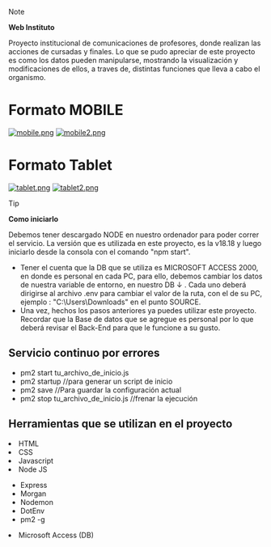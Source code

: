 > [!NOTE]
> <strong>Web Instituto</strong>
><p> Proyecto institucional de comunicaciones de profesores, donde realizan las acciones de cursadas y finales. Lo que se pudo apreciar de este proyecto es como los datos pueden manipularse, mostrando la visualización y modificaciones de ellos, a traves de, distintas funciones que lleva a cabo el organismo.</p>
# Formato MOBILE
[![mobile.png](https://i.postimg.cc/0Q82Bzvs/mobile.png)](https://postimg.cc/HJhgJsjZ)
[![mobile2.png](https://i.postimg.cc/J4dDH5LB/mobile2.png)](https://postimg.cc/VdnL3M5Y)

# Formato Tablet
[![tablet.png](https://i.postimg.cc/SNwQpT4V/tablet.png)](https://postimg.cc/CzspG4zf)
[![tablet2.png](https://i.postimg.cc/DybF5rGG/tablet2.png)](https://postimg.cc/vcMpZ638)

> [!TIP]
> <strong>Como iniciarlo</strong>
> <p> Debemos tener descargado NODE en nuestro ordenador para poder correr el servicio. La versión que es utilizada en este proyecto, es la v18.18 y luego iniciarlo desde la consola con el comando "npm start".<p>
<ul>
    <li>
        Tener el cuenta que la DB que se utiliza es MICROSOFT ACCESS 2000, en donde es personal en cada PC, para ello, debemos cambiar los datos de nuestra variable de entorno, en                nuestro DB ↓ . Cada uno deberá dirigirse al archivo .env para cambiar el valor de la ruta, con el de su PC, ejemplo : "C:\Users\Downloads" en el punto SOURCE.
    </li>
    <li>
        Una vez, hechos los pasos anteriores ya puedes utilizar este proyecto. Recordar que la Base de datos que se agregue es personal por lo que deberá revisar el Back-End para que le funcione a su gusto.
    </li>
</ul>

<h2> Servicio continuo por errores </h2>
<ul>
    <li>
        pm2 start tu_archivo_de_inicio.js
    </li>
    <li>
        pm2 startup //para generar un script de inicio
    </li>
    <li>
        pm2 save //Para guardar la configuración actual
    </li>
    <li>
        pm2 stop tu_archivo_de_inicio.js //frenar la ejecución
    </li>
</ul>

<h2> Herramientas que se utilizan en el proyecto</h2>
<li>HTML</li>
<li>CSS</li>
<li>Javascript</li>
<li>Node JS</li>
    <ul>
        <li>Express</li>
        <li>Morgan</li>
        <li>Nodemon</li>
        <li>DotEnv</li>
        <li>pm2 -g</li>
    </ul>
<li>Microsoft Access (DB)</li>
